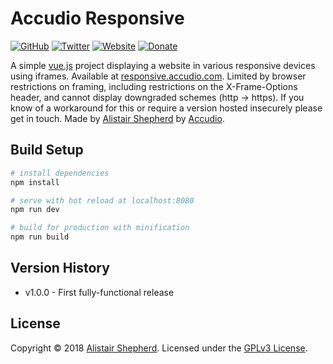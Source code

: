 # Accudio Responsive

[![GitHub](https://img.shields.io/badge/GitHub-Accudio-0366d6.svg)](https://github.com/Accudio) [![Twitter](https://img.shields.io/badge/Twitter-@accudio-1DA1F2.svg)](https://twitter.com/accudio) [![Website](https://img.shields.io/badge/Website-accudio.com-4B86AF.svg)](https://accudio.com) [![Donate](https://img.shields.io/badge/Donate-Paypal-009cde.svg)](https://www.paypal.com/cgi-bin/webscr?cmd=_donations&business=alistair.shepherd@hotmail.co.uk&item_name=Supporting+open+source+projects+by+Alistair+Shepherd&currency_code=GBP)

A simple [vue.js](https://vuejs.org/) project displaying a website in various responsive devices using iframes. Available at [responsive.accudio.com](https://responsive.accudio.com). Limited by browser restrictions on framing, including restrictions on the X-Frame-Options header, and cannot display downgraded schemes (http -> https). If you know of a workaround for this or require a version hosted insecurely please get in touch.
Made by [Alistair Shepherd](https://alistairshepherd.co.uk) by [Accudio](https://accudio.com).

## Build Setup

``` bash
# install dependencies
npm install

# serve with hot reload at localhost:8080
npm run dev

# build for production with minification
npm run build
```

## Version History

- v1.0.0 - First fully-functional release

## License

Copyright &copy; 2018 [Alistair Shepherd](https://alistairshepherd.co.uk). Licensed under the [GPLv3 License](https://www.gnu.org/licenses/gpl-3.0.txt).